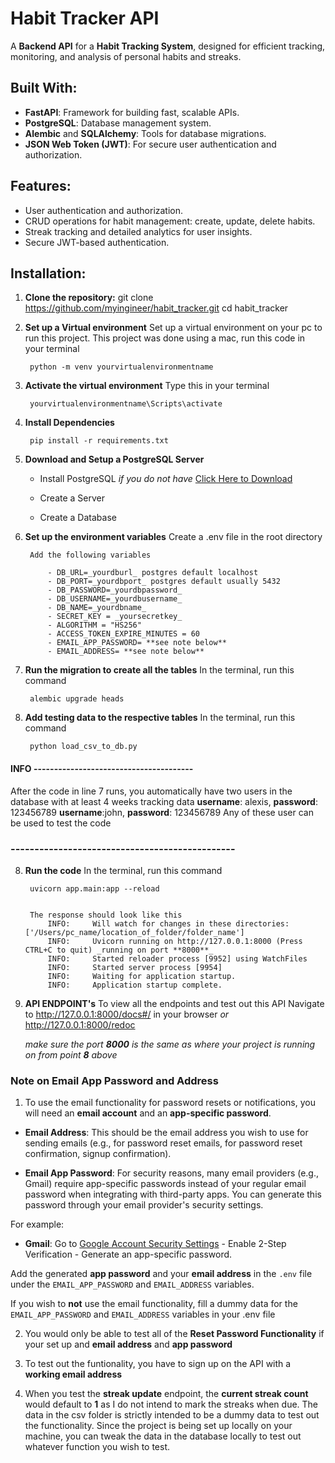 # Habit Tracker API

A **Backend API** for a **Habit Tracking System**, designed for efficient tracking, monitoring, and analysis of personal habits and streaks.

## Built With:
- **FastAPI**: Framework for building fast, scalable APIs.
- **PostgreSQL**: Database management system.
- **Alembic** and **SQLAlchemy**: Tools for database migrations.
- **JSON Web Token (JWT)**: For secure user authentication and authorization.

## Features:
- User authentication and authorization.
- CRUD operations for habit management: create, update, delete habits.
- Streak tracking and detailed analytics for user insights.
- Secure JWT-based authentication.

## Installation:

1. **Clone the repository:**
   git clone https://github.com/myingineer/habit_tracker.git
   cd habit_tracker

2. **Set up a Virtual environment**
    Set up a virtual environment on your pc to run this project.
    This project was done using a mac, run this code in your terminal

        python -m venv yourvirtualenvironmentname

3. **Activate the virtual environment**
    Type this in your terminal

        yourvirtualenvironmentname\Scripts\activate 

4. **Install Dependencies**

        pip install -r requirements.txt

5. **Download and Setup a PostgreSQL Server**
    - Install PostgreSQL _if you do not have_
        [Click Here to Download](https://www.postgresql.org/download/)

    - Create a Server
    - Create a Database

6. **Set up the environment variables**
    Create a .env file in the root directory

        Add the following variables
        
            - DB_URL=_yourdburl_ postgres default localhost
            - DB_PORT=_yourdbport_ postgres default usually 5432
            - DB_PASSWORD=_yourdbpassword_
            - DB_USERNAME=_yourdbusername_
            - DB_NAME=_yourdbname_
            - SECRET_KEY = _yoursecretkey_
            - ALGORITHM = "HS256"
            - ACCESS_TOKEN_EXPIRE_MINUTES = 60
            - EMAIL_APP_PASSWORD= **see note below**
            - EMAIL_ADDRESS= **see note below**

6. **Run the migration to create all the tables**
    In the terminal, run this command

        alembic upgrade heads

7. **Add testing data to the respective tables**
    In the terminal, run this command

        python load_csv_to_db.py

#### INFO ---------------------------------------
After the code in line 7 runs, you automatically have two users in the database with at least 4 weeks tracking data
            **username**: alexis, **password**: 123456789
            **username**:john, **password**: 123456789
Any of these user can be used to test the code
### -----------------------------------------------

8. **Run the code**
    In the terminal, run this command

        uvicorn app.main:app --reload


        The response should look like this 
            INFO:     Will watch for changes in these directories: ['/Users/pc_name/location_of_folder/folder_name']
            INFO:     Uvicorn running on http://127.0.0.1:8000 (Press CTRL+C to quit) _running on port **8000**_
            INFO:     Started reloader process [9952] using WatchFiles
            INFO:     Started server process [9954]
            INFO:     Waiting for application startup.
            INFO:     Application startup complete.

9. **API ENDPOINT's**
    To view all the endpoints and test out this API
    Navigate to
        http://127.0.0.1:8000/docs#/ in your browser _or_
        http://127.0.0.1:8000/redoc

    _make sure the port **8000** is the same as where your project is running on from point **8** above_


### **Note on Email App Password and Address**  
1. To use the email functionality for password resets or notifications, you will need an **email account** and an **app-specific password**.

- **Email Address**: This should be the email address you wish to use for sending emails (e.g., for password reset emails, for password reset confirmation, signup confirmation).

- **Email App Password**: For security reasons, many email providers (e.g., Gmail) require app-specific passwords instead of your regular email password when integrating with third-party apps. You can generate this password through your email provider's security settings.

For example:
- **Gmail**: Go to [Google Account Security Settings](https://myaccount.google.com/security)
            - Enable 2-Step Verification
            - Generate an app-specific password.

Add the generated **app password** and your **email address** in the `.env` file under the `EMAIL_APP_PASSWORD` and `EMAIL_ADDRESS` variables.

If you wish to **not** use the email functionality, fill a dummy data for the `EMAIL_APP_PASSWORD` and `EMAIL_ADDRESS` variables in your .env file

2. You would only be able to test all of the **Reset Password Functionality** if your set up and **email address** and **app password**

3. To test out the funtionality, you have to sign up on the API with a **working email address**

4. When you test the **streak update** endpoint, the **current streak count** would default to **1** as I do not intend to mark the streaks when due. The data in the csv folder is strictly intended to be a dummy data to test out the functionality. 
Since the project is being set up locally on your machine, you can tweak the data in the database locally to test out whatever function you wish to test.